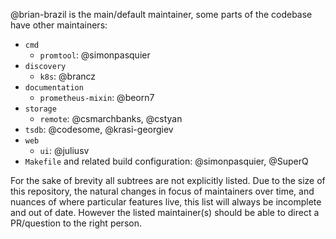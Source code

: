 @brian-brazil is the main/default maintainer, some parts of the codebase have other maintainers:

* `cmd`
  * `promtool`: @simonpasquier
* `discovery`
  * `k8s`: @brancz
* `documentation`
  * `prometheus-mixin`: @beorn7
* `storage`
  * `remote`: @csmarchbanks, @cstyan
* `tsdb`: @codesome, @krasi-georgiev
* `web`
  * `ui`: @juliusv
* `Makefile` and related build configuration: @simonpasquier, @SuperQ

For the sake of brevity all subtrees are not explicitly listed. Due to the size
of this repository, the natural changes in focus of maintainers over time, and
nuances of where particular features live, this list will always be incomplete
and out of date. However the listed maintainer(s) should be able to direct a
PR/question to the right person.

